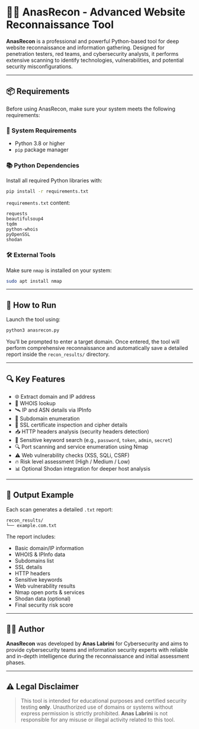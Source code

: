 # 🕵️‍♂️ AnasRecon - Advanced Website Reconnaissance Tool

**AnasRecon** is a professional and powerful Python-based tool for deep website reconnaissance and information gathering. Designed for penetration testers, red teams, and cybersecurity analysts, it performs extensive scanning to identify technologies, vulnerabilities, and potential security misconfigurations.

---

## 📦 Requirements

Before using AnasRecon, make sure your system meets the following requirements:

### 🧰 System Requirements

- Python 3.8 or higher
- `pip` package manager

### 📚 Python Dependencies

Install all required Python libraries with:

```bash
pip install -r requirements.txt
```

`requirements.txt` content:

```
requests
beautifulsoup4
tqdm
python-whois
pyOpenSSL
shodan
```

### 🛠 External Tools

Make sure `nmap` is installed on your system:

```bash
sudo apt install nmap
```

---

## 🚀 How to Run

Launch the tool using:

```bash
python3 anasrecon.py
```

You’ll be prompted to enter a target domain. Once entered, the tool will perform comprehensive reconnaissance and automatically save a detailed report inside the `recon_results/` directory.

---

## 🔍 Key Features

- 🌐 Extract domain and IP address
- 🧾 WHOIS lookup
- 🛰️ IP and ASN details via IPInfo
- 📡 Subdomain enumeration
- 🔐 SSL certificate inspection and cipher details
- 📥 HTTP headers analysis (security headers detection)
- 🧪 Sensitive keyword search (e.g., `password`, `token`, `admin`, `secret`)
- 🔍 Port scanning and service enumeration using Nmap
- ⚠️ Web vulnerability checks (XSS, SQLi, CSRF)
- 🔥 Risk level assessment (High / Medium / Low)
- 📊 Optional Shodan integration for deeper host analysis

---

## 📄 Output Example

Each scan generates a detailed `.txt` report:

```
recon_results/
└── example.com.txt
```

The report includes:

- Basic domain/IP information
- WHOIS & IPInfo data
- Subdomains list
- SSL details
- HTTP headers
- Sensitive keywords
- Web vulnerability results
- Nmap open ports & services
- Shodan data (optional)
- Final security risk score

---

## 👨‍💻 Author

**AnasRecon** was developed by **Anas Labrini** for Cybersecurity and aims to provide cybersecurity teams and information security experts with reliable and in-depth intelligence during the reconnaissance and initial assessment phases.

---

## ⚠️ Legal Disclaimer

> This tool is intended for educational purposes and certified security testing **only**. Unauthorized use of domains or systems without express permission is strictly prohibited. **Anas Labrini** is not responsible for any misuse or illegal activity related to this tool.
